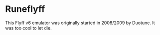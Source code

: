 # Runeflyff
This Flyff v6 emulator was originally started in 2008/2009 by Duotune. It was too cool to let die.
